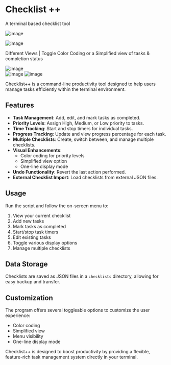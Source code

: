 # Checklist ++
A terminal based checklist tool

![image](https://github.com/user-attachments/assets/5ed4f190-e2ae-4341-8b0e-774f9ea8fb67)

![image](https://github.com/user-attachments/assets/4bb8e28d-37a9-4d7f-a927-6b71f4b8e898)


Different Views | Toggle Color Coding or a Simplified view of tasks & completion status

![image](https://github.com/user-attachments/assets/5f7ebe6c-9a5f-4f5f-9cc7-28684b146a26)  
![image](https://github.com/user-attachments/assets/1ef3c52d-fc71-453a-af50-8e802eb73d3d)
![image](https://github.com/user-attachments/assets/f866122d-00c1-4fad-9aff-4cf34361585b)









Checklist++ is a command-line productivity tool designed to help users manage tasks efficiently within the terminal environment.

## Features

- **Task Management**: Add, edit, and mark tasks as completed.
- **Priority Levels**: Assign High, Medium, or Low priority to tasks.
- **Time Tracking**: Start and stop timers for individual tasks.
- **Progress Tracking**: Update and view progress percentage for each task.
- **Multiple Checklists**: Create, switch between, and manage multiple checklists.
- **Visual Enhancements**: 
  - Color coding for priority levels
  - Simplified view option
  - One-line display mode
- **Undo Functionality**: Revert the last action performed.
- **External Checklist Import**: Load checklists from external JSON files.

## Usage

Run the script and follow the on-screen menu to:
1. View your current checklist
2. Add new tasks
3. Mark tasks as completed
4. Start/stop task timers
5. Edit existing tasks
6. Toggle various display options
7. Manage multiple checklists

## Data Storage

Checklists are saved as JSON files in a `checklists` directory, allowing for easy backup and transfer.

## Customization

The program offers several toggleable options to customize the user experience:
- Color coding
- Simplified view
- Menu visibility
- One-line display mode

Checklist++ is designed to boost productivity by providing a flexible, feature-rich task management system directly in your terminal.
